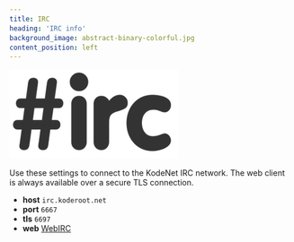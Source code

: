 ```yaml
---
title: IRC
heading: 'IRC info'
background_image: abstract-binary-colorful.jpg
content_position: left
---
```


![](irc_logo.png) 

Use these settings to connect to the KodeNet IRC network. The web client is always available over a secure TLS connection.

+ **host** `irc.koderoot.net`
+ **port** `6667`
+ **tls** `6697`
+ **web** [WebIRC](https://ircweb.koderoot.net)
